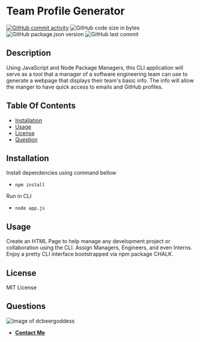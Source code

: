# Team Profile Generator

[![GitHub commit activity](https://img.shields.io/github/commit-activity/m/dcbeergoddess/team_profile_generator)](https://github.com/dcbeergoddess/team_profile_generator) ![GitHub code size in bytes](https://img.shields.io/github/languages/code-size/dcbeergoddess/team_profile_generator) ![GitHub package.json version](https://img.shields.io/github/package-json/v/dcbeergoddess/team_profile_generator) ![GitHub last commit](https://img.shields.io/github/last-commit/dcbeergoddess/team_profile_generator)



## Description

Using JavaScript and Node Package Managers, this CLI application will serve as a tool that a manager of a software engineering team can use to generate a webpage that displays their team's basic info. The info will allow the manger to have quick access to emails and GitHub profiles.

## Table Of Contents

* [Installation](#installation)
* [Usage](#usage)
* [License](#license)
* [Question](#questions)

## Installation

Install dependencies using command bellow
- `npm install`

Run in CLI
- `node app.js`

## Usage

Create an HTML Page to help manage any development project or collaboration using the CLI. Assign Managers, Engineers, and even Interns. Enjoy a pretty CLI interface bootstrapped via npm package CHALK. 

## License

MIT License


## Questions

![Image of dcbeergoddess](https://avatars0.githubusercontent.com/u/59098488?v=4&s=200)
* [**Contact Me**](mailto:dcbeergoddess@gmail.com?subject=team_profile_generator)
